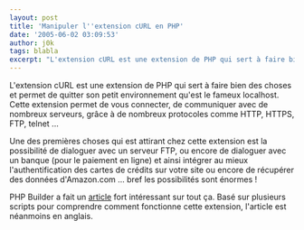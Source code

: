 ```yaml
---
layout: post
title: 'Manipuler l''extension cURL en PHP'
date: '2005-06-02 03:09:53'
author: j0k
tags: blabla
excerpt: "L'extension cURL est une extension de PHP qui sert à faire bien des choses et permet de quitter son petit environnement qu'est le fameux localhost. Cette extension permet de vous connecter, de communiquer avec de nombreux serveurs, grâce à de nombreux protocoles comme HTTP, HTTPS, FTP, telnet ...     \nUne des premières choses qui est attirant chez cette extension      …"
---
```


L'extension cURL est une extension de PHP qui sert à faire bien des choses et permet de quitter son petit environnement qu'est le fameux localhost. Cette extension permet de vous connecter, de communiquer avec de nombreux serveurs, grâce à de nombreux protocoles comme HTTP, HTTPS, FTP, telnet ...

Une des premières choses qui est attirant chez cette extension est la possibilité de dialoguer avec un serveur FTP, ou encore de dialoguer avec un banque (pour le paiement en ligne) et ainsi intégrer au mieux l'authentification des cartes de crédits sur votre site ou encore de récupérer des données d'Amazon.com ... bref les possibilités sont énormes !

PHP Builder a fait un [article](http://www.phpbuilder.com/columns/ian_gilfillan20050525.php3) fort intéressant sur tout ça. Basé sur plusieurs scripts pour comprendre comment fonctionne cette extension, l'article est néanmoins en anglais.
